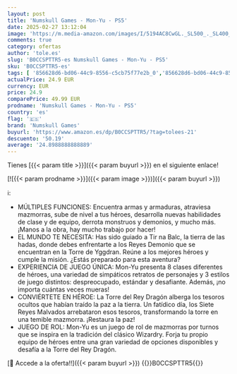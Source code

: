 ```yaml
---
layout: post
title: 'Numskull Games - Mon-Yu - PS5'
date: 2025-02-27 13:12:04
image: 'https://m.media-amazon.com/images/I/5194AC8CwGL._SL500_._SL400_.jpg'
comments: true
category: ofertas
author: 'tole.es'
slug: 'B0CCSPTTR5-es Numskull Games - Mon-Yu - PS5'
sku: 'B0CCSPTTR5-es'
tags: [ '856628d6-bd06-44c9-8556-c5cb75f77e2b_0','856628d6-bd06-44c9-8556-c5cb75f77e2b_2201','856628d6-bd06-44c9-8556-c5cb75f77e2b_3601','Arborist Merchandising Root','Hardware y juegos para PlayStation 5','Juegos para PlayStation 5','Preventa de Videojuegos','Self Service','Special Features Stores','Videojuegos','Videojuegos más esperados','numskull games','ps5','🇪🇸', ]
actualPrice: 24.9 EUR
currency: EUR
price: 24.9
comparePrice: 49.99 EUR
prodname: 'Numskull Games - Mon-Yu - PS5'
country: 'es'
flag: '🇪🇸'
brand: 'Numskull Games'
buyurl: 'https://www.amazon.es/dp/B0CCSPTTR5/?tag=tolees-21'
descuento: '50.19'
average: '24.8988888888889'
---
```


Tienes [{{< param title >}}]({{< param buyurl >}}) en el siguiente enlace!

[![{{< param prodname >}}]({{< param image >}})]({{< param buyurl >}})

ℹ️:

- MÚLTIPLES FUNCIONES: Encuentra armas y armaduras, atraviesa mazmorras, sube de nivel a tus héroes, desarrolla nuevas habilidades de clase y de equipo, derrota monstruos y demonios, y mucho más. ¡Manos a la obra, hay mucho trabajo por hacer!
- EL MUNDO TE NECESITA: Has sido guiado a Tir na Balc, la tierra de las hadas, donde debes enfrentarte a los Reyes Demonio que se encuentran en la Torre de Yggdran. Reúne a los mejores héroes y cumple la misión. ¿Estás preparado para esta aventura?
- EXPERIENCIA DE JUEGO ÚNICA: Mon-Yu presenta 8 clases diferentes de héroes, una variedad de simpáticos retratos de personajes y 3 estilos de juego distintos: despreocupado, estándar y desafiante. Además, ¡no importa cuántas veces mueras!
- CONVIÉRTETE EN HÉROE: La Torre del Rey Dragón alberga los tesoros ocultos que habían traído la paz a la tierra. Un fatídico día, los Siete Reyes Malvados arrebataron esos tesoros, transformando la torre en una temible mazmorra. ¡Restaura la paz!
- JUEGO DE ROL: Mon-Yu es un juego de rol de mazmorras por turnos que se inspira en la tradición del clásico Wizardry. Forja tu propio equipo de héroes entre una gran variedad de opciones disponibles y desafía a la Torre del Rey Dragón.

[🛒 Accede a la oferta!!]({{< param buyurl >}})
{{<world>}}B0CCSPTTR5{{</world>}}

